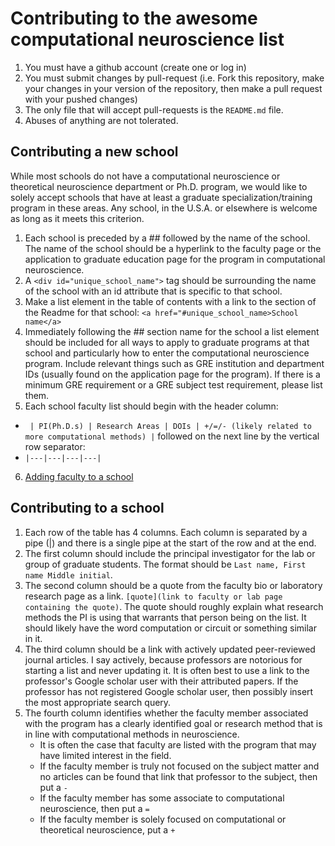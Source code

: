 # Contributing to the awesome computational neuroscience list
1. You must have a github account (create one or log in)
2. You must submit changes by pull-request (i.e. Fork this repository, make your changes in your version of the repository, then make a pull request with your pushed changes)
3. The only file that will accept pull-requests is the ```README.md``` file.
4. Abuses of anything are not tolerated.

## Contributing a new school
While most schools do not have a computational neuroscience or theoretical neuroscience department or Ph.D. program, we would like to solely accept schools that have at least a graduate specialization/training program in these areas. Any school, in the U.S.A. or elsewhere is welcome as long as it meets this criterion.

1. Each school is preceded by a ## followed by the name of the school. The name of the school should be a hyperlink to the faculty page or the application to graduate education page for the program in computational neuroscience.
2. A `<div id="unique_school_name">` tag should be surrounding the name of the school with an id attribute that is specific to that school.
3. Make a list element in the table of contents with a link to the section of the Readme for that school: `<a href="#unique_school_name>School name</a>`
4. Immediately following the ## section name for the school a list element should be included for all ways to apply to graduate programs at that school and particularly how to enter the computational neuroscience program. Include relevant things such as GRE institution and department IDs (usually found on the application page for the program). If there is a minimum GRE requirement or a GRE subject test requirement, please list them.  
5. Each school faculty list should begin with the header column: 
* ``` | PI(Ph.D.s) | Research Areas | DOIs | +/=/- (likely related to more computational methods) |``` 
followed on the next line by the vertical row separator: 
* ```|---|---|---|---|```
6. <a href="#add_to_school">Adding faculty to a school</a>

## <div id="add_to_school">Contributing to a school</div>
1. Each row of the table has 4 columns. Each column is separated by a pipe (|) and there is a single pipe at the start of the row and at the end.
2. The first column should include the principal investigator for the lab or group of graduate students. The format should be `Last name, First name Middle initial`. 
3. The second column should be a quote from the faculty bio or laboratory research page as a link. `[quote](link to faculty or lab page containing the quote)`. The quote should roughly explain what research methods the PI is using that warrants that person being on the list. It should likely have the word computation or circuit or something similar in it.
4. The third column should be a link with actively updated peer-reviewed journal articles. I say actively, because professors are notorious for starting a list and never updating it. It is often best to use a link to the professor's Google scholar user with their attributed papers. If the professor has not registered Google scholar user, then possibly insert the most appropriate search query.
5. The fourth column identifies whether the faculty member associated with the program has a clearly identified goal or research method that is in line with computational methods in neuroscience. 
    * It is often the case that faculty are listed with the program that may have limited interest in the field. 
    * If the faculty member is truly not focused on the subject matter and no articles can be found that link that professor to the subject, then put a `-`
    * If the faculty member has some associate to computational neuroscience, then put a `=`
    * If the faculty member is solely focused on computational or theoretical neuroscience, put a `+`
